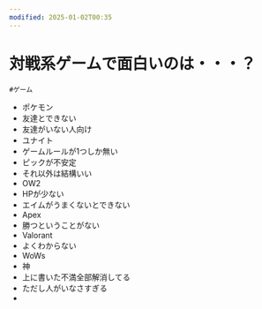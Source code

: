 ```yaml
---
modified: 2025-01-02T00:35
---
```

# 対戦系ゲームで面白いのは・・・？

`#ゲーム`

- ポケモン  
- 友達とできない  
- 友達がいない人向け  
- ユナイト  
- ゲームルールが1つしか無い  
- ピックが不安定  
- それ以外は結構いい  
- OW2  
- HPが少ない  
- エイムがうまくないとできない  
- Apex  
- 勝つということがない  
- Valorant  
- よくわからない  
- WoWs  
- 神  
- 上に書いた不満全部解消してる  
- ただし人がいなさすぎる  
-